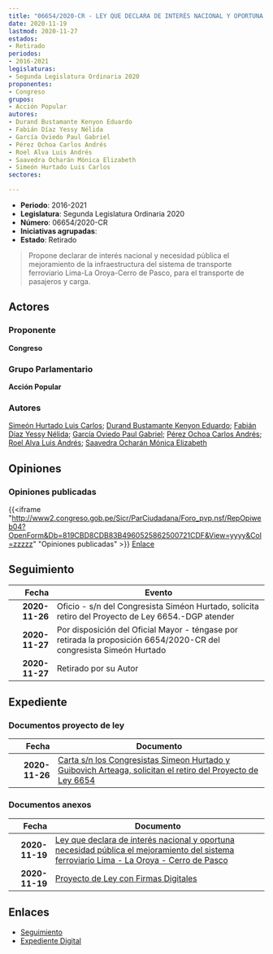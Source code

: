 ```yaml
---
title: "06654/2020-CR - LEY QUE DECLARA DE INTERÉS NACIONAL Y OPORTUNA NECESIDAD PÚBLICA EL MEJORAMIENTO DEL SISTEMA FERROVIARIO LIMA-LA OROYA-CERRO DE PASCO"
date: 2020-11-19
lastmod: 2020-11-27
estados:
- Retirado
periodos:
- 2016-2021
legislaturas:
- Segunda Legislatura Ordinaria 2020
proponentes:
- Congreso
grupos:
- Acción Popular
autores:
- Durand Bustamante Kenyon Eduardo
- Fabián Díaz Yessy Nélida
- García Oviedo Paul Gabriel
- Pérez Ochoa Carlos Andrés
- Roel Alva Luis Andrés
- Saavedra Ocharán Mónica Elizabeth
- Simeón Hurtado Luis Carlos
sectores:

---
```

- **Periodo**: 2016-2021
- **Legislatura**: Segunda Legislatura Ordinaria 2020
- **Número**: 06654/2020-CR
- **Iniciativas agrupadas**: 
- **Estado**: Retirado

> Propone declarar de interés nacional y necesidad pública el mejoramiento de la infraestructura del sistema de transporte ferroviario Lima-La Oroya-Cerro de Pasco, para el transporte de pasajeros y carga.


## Actores

### Proponente

**Congreso**

### Grupo Parlamentario

**Acción Popular**

### Autores

[Simeón Hurtado Luis Carlos](mailto:mailto:lsimeon@congreso.gob.pe); [Durand Bustamante Kenyon Eduardo](mailto:mailto:kdurand@congreso.gob.pe); [Fabián Díaz Yessy Nélida](mailto:mailto:yfabian@congreso.gob.pe); [García Oviedo Paul Gabriel](mailto:mailto:pgarcia@congreso.gob.pe); [Pérez Ochoa Carlos Andrés](mailto:mailto:cperezo@congreso.gob.pe); [Roel Alva Luis Andrés](mailto:mailto:lroel@congreso.gob.pe); [Saavedra Ocharán Mónica Elizabeth](mailto:mailto:msaavedra@congreso.gob.pe)

## Opiniones

### Opiniones publicadas

{{<iframe "http://www2.congreso.gob.pe/Sicr/ParCiudadana/Foro_pvp.nsf/RepOpiweb04?OpenForm&Db=819CBD8CDB83B4960525862500721CDF&View=yyyy&Col=zzzzz" "Opiniones publicadas" >}}
[Enlace](http://www2.congreso.gob.pe/Sicr/ParCiudadana/Foro_pvp.nsf/RepOpiweb04?OpenForm&Db=819CBD8CDB83B4960525862500721CDF&View=yyyy&Col=zzzzz)


## Seguimiento

| Fecha | Evento |
|------:|--------|
| **2020-11-26** | Oficio - s/n del Congresista Siméon Hurtado, solicita retiro del Proyecto de Ley 6654.-DGP atender |
| **2020-11-27** | Por disposición del Oficial Mayor - téngase por retirada la proposición 6654/2020-CR del congresista Simeón Hurtado |
| **2020-11-27** | Retirado por su Autor |

## Expediente

### Documentos proyecto de ley

| Fecha | Documento |
|------:|-----------|
| **2020-11-26** | [Carta s/n los Congresistas Simeon Hurtado y Guibovich Arteaga, solicitan el retiro del Proyecto de Ley 6654](http://www.leyes.congreso.gob.pe/Documentos/2016_2021/Retiro_de_Proyecto/CARTA-S-N-20201126.pdf) |

### Documentos anexos

| Fecha | Documento |
|------:|-----------|
| **2020-11-19** | [Ley que declara de interés nacional y oportuna necesidad pública el mejoramiento del sistema ferroviario Lima - La Oroya - Cerro de Pasco](https://leyes.congreso.gob.pe/Documentos/2016_2021/Proyectos_de_Ley_y_de_Resoluciones_Legislativas/PL0664420201116.pdf) |
| **2020-11-19** | [Proyecto de Ley con Firmas Digitales](http://www.leyes.congreso.gob.pe/Documentos/2016_2021/Proyectos_de_Ley_y_de_Resoluciones_Legislativas/Proyectos_Firmas_digitales/PL06654.pdf) |

## Enlaces

- [Seguimiento](http://www2.congreso.gob.pe/Sicr/TraDocEstProc/CLProLey2016.nsf/f7fff46988ca05b1052578e100829cc7/e2ed79b928ad54bf0525862600081394?OpenDocument)
- [Expediente Digital](http://www2.congreso.gob.pe/Sicr/TraDocEstProc/Expvirt_2011.nsf/visbusqptramdoc1621/06654?opendocument)

